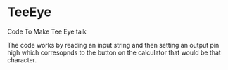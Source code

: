 # TeeEye
Code To Make Tee Eye talk

The code works by reading an input string and then setting an output pin high which corresopnds to the button on the calculator that would be that character. 

